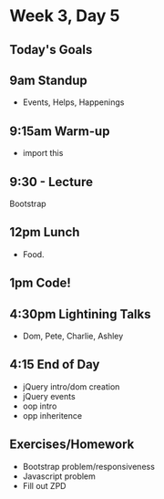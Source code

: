 # Week 3, Day 5

## Today's Goals

## 9am Standup

- Events, Helps, Happenings

## 9:15am Warm-up

- import this

## 9:30 - Lecture

Bootstrap

## 12pm Lunch

- Food.

## 1pm Code!

## 4:30pm Lightining Talks

- Dom, Pete, Charlie, Ashley

## 4:15 End of Day

- jQuery intro/dom creation
- jQuery events
- oop intro
- opp inheritence

## Exercises/Homework

- Bootstrap problem/responsiveness
- Javascript problem
- Fill out ZPD
